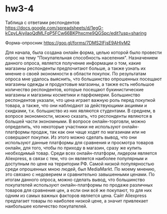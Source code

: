 # hw3-4
Таблица с ответами респондентов
https://docs.google.com/spreadsheets/d/1egG-kCpyLAiyilaoQdMLFqP5FCw66BKPhxcme9QGSpc/edit?usp=sharing

Форма-опросник
https://goo.gl/forms/7DMS2IFjsE9AHlvM2

Для начала, была создана онлайн форма, целью которой было провести опрос на тему "Покупательная способность населения". Назначением данного опроса, является получение информации о том, какие магазины респонденты предпочитают больше, а также узнать их мнение о своей экономности в области покупок.
По результатам опроса мне удалось выяснить, что большинство опрошенных посещают магазины одежды и продуктовые магазины, а также есть небольшое количество респондентов, которые посещают букинистические магазины и магазины косметики и парфюмерии. Большинство респондентов указали, что цена играет важную роль перед покупкой товара, а также, что они наблюдают за действующими акциями и скидками, т.к. большиство из них являются студентами. В среднем, в вопросе экономности, можно сказать, что респонденты являются в большей части экономными. В вопросе онлайн-торговли, можно определить, что некоторые участники не используют онлайн-платформы продаж, так как они чаще ходят по магазинам или не совершают покупки. Из этого можно сделать вывод, что они используют данные платформы для сравнения и просмотра товаров онлайн, для того, чтобы по приходу в магазин, сразу же купить необходимый товар. Среди всех онлайн-платформ, лидером является Aliexpress, в связи с тем, что он является наиболее популярным и доступным по цене на территории РФ. Самой низкой популярностью среди опрошенных мною людей, был MediaMarkt. По моему мнению, это связано с недоверием и сравнительно завышенными ценами. По итогам данного опроса, можно сделать вывод, что большинство покупателей используют онлайн-платформы по продаже различных товаров для сравнения цен, а если они всё же покупают, то для них одним из самых важных факторов является цена. Сайт Aliexpress предлагает товары по наиболее низкой цене, а значит привлекает наибольшее количество покупателей.
